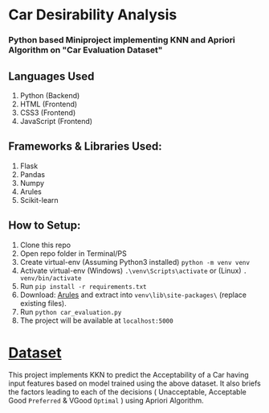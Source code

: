# Car Desirability Analysis

### Python based Miniproject implementing KNN and Apriori Algorithm on "Car Evaluation Dataset"

## Languages Used
1. Python (Backend)
2. HTML (Frontend)
3. CSS3 (Frontend)
4. JavaScript (Frontend)

## Frameworks & Libraries Used:
1. Flask
2. Pandas
3. Numpy
4. Arules
5. Scikit-learn

## How to Setup:
1. Clone this repo
2. Open repo folder in Terminal/PS
3. Create virtual-env (Assuming Python3 installed) `python -m venv venv`
4. Activate virtual-env (Windows) `.\venv\Scripts\activate` or (Linux) `. venv/bin/activate`
5. Run `pip install -r requirements.txt`
6. Download: [Arules](https://drive.google.com/file/d/1QMkk7B7hfaWkuecpCc0TQIKP7vtfVPtD/view?usp=sharing) and extract into `venv\lib\site-packages\` (replace existing files).
7. Run `python car_evaluation.py`
8. The project will be available at `localhost:5000`

# [Dataset](https://archive.ics.uci.edu/ml/datasets/car+evaluation)

This project implements KKN to predict the Acceptability of a Car having input features based on model trained using the above dataset. It also briefs the factors leading to each of the decisions ( Unacceptable, Acceptable Good `Preferred` & VGood `Optimal` ) using Apriori Algorithm.

